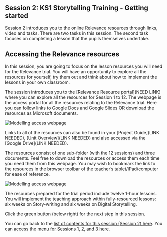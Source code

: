 ## Session 2: KS1 Storytelling Training - Getting started
Session 2 introduces you to the online Relevance resources through links, video and tasks. There are two tasks in this session. The second task focuses on completing a lesson that the pupils themselves undertake.

## Accessing the Relevance resources
In this session, you are going to focus on the lesson resources you will need for the Relevance trial. You will have an opportunity to explore all the resources for yourself, try them out and think about how to implement the lessons in your own classroom.

The session introduces you to the [Relevance Resource portal](NEED LINK) where you can explore all the resources for Session 1 to 12. The webpage is the access portal for all the resources relating to the Relevance trial. Here you can follow links to Google Docs and Google Slides OR download the resources as Microsoft documents.

![Modelling access webpage](images/Relevance-Webpage.png)

Links to all of the resources can also be found in your [Project Guide](LINK NEEDED), [Unit Overview](LINK NEEDED) and also accessed via the [Google Drive](LINK NEEDED).

The resources consist of one sub-folder (with the 12 sessions) and three documents. Feel free to download the resources or access them each time you need them from this webpage. You may wish to bookmark the link to the resources in the browser toolbar of the teacher’s tablet/iPad/computer for ease of reference. 

![Modelling access webpage](images/Relevance-WebpageAccess.gif)

The resources prepared for the trial period include twelve 1-hour lessons. You will implement the teaching approach within fully-resourced lessons: six weeks on Story-writing and six weeks on Digital Storytelling.

Click the green button (below right) for the next step in this session.

You can go back to the [list of contents for this session (Session 2) here](https://projects.raspberrypi.org/en/projects/Year8-RelevanceTraining-Session2-GBICi4).
You can access the [menu for Sessions 1, 2, and 3 here](https://projects.raspberrypi.org/en/pathways/year8-relevancetraining-gbici4).
